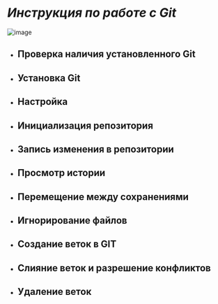 # ***Инструкция по работе с Git***
![image](Git_Пейн.jpg)
* ## Проверка наличия установленного Git
* ## Установка Git
* ## Настройка
* ## Инициализация репозитория
* ## Запись изменения в репозитории
* ## Просмотр истории
* ## Перемещение между сохранениями  
* ## Игнорирование файлов
* ## Создание веток в GIT
* ## Слияние веток и разрешение конфликтов
* ## Удаление веток